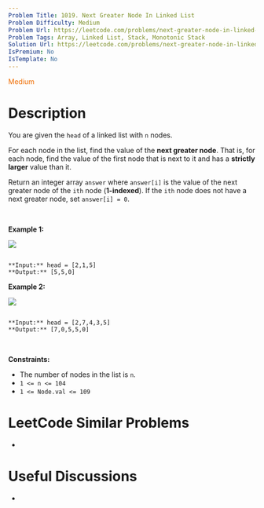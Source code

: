 ```yaml
---
Problem Title: 1019. Next Greater Node In Linked List
Problem Difficulty: Medium
Problem Url: https://leetcode.com/problems/next-greater-node-in-linked-list/
Problem Tags: Array, Linked List, Stack, Monotonic Stack
Solution Url: https://leetcode.com/problems/next-greater-node-in-linked-list/solution/
IsPremium: No
IsTemplate: No
---
```


<span style="color: rgb(239, 108, 0);">Medium</span>

# Description

You are given the `head` of a linked list with `n` nodes.


For each node in the list, find the value of the **next greater node**. That is, for each node, find the value of the first node that is next to it and has a **strictly larger** value than it.


Return an integer array `answer` where `answer[i]` is the value of the next greater node of the `ith` node (**1-indexed**). If the `ith` node does not have a next greater node, set `answer[i] = 0`.


 


**Example 1:**


![](https://assets.leetcode.com/uploads/2021/08/05/linkedlistnext1.jpg)

```

**Input:** head = [2,1,5]
**Output:** [5,5,0]

```

**Example 2:**


![](https://assets.leetcode.com/uploads/2021/08/05/linkedlistnext2.jpg)

```

**Input:** head = [2,7,4,3,5]
**Output:** [7,0,5,5,0]

```

 


**Constraints:**


* The number of nodes in the list is `n`.
* `1 <= n <= 104`
* `1 <= Node.val <= 109`




# LeetCode Similar Problems

- []()

# Useful Discussions

- []()
